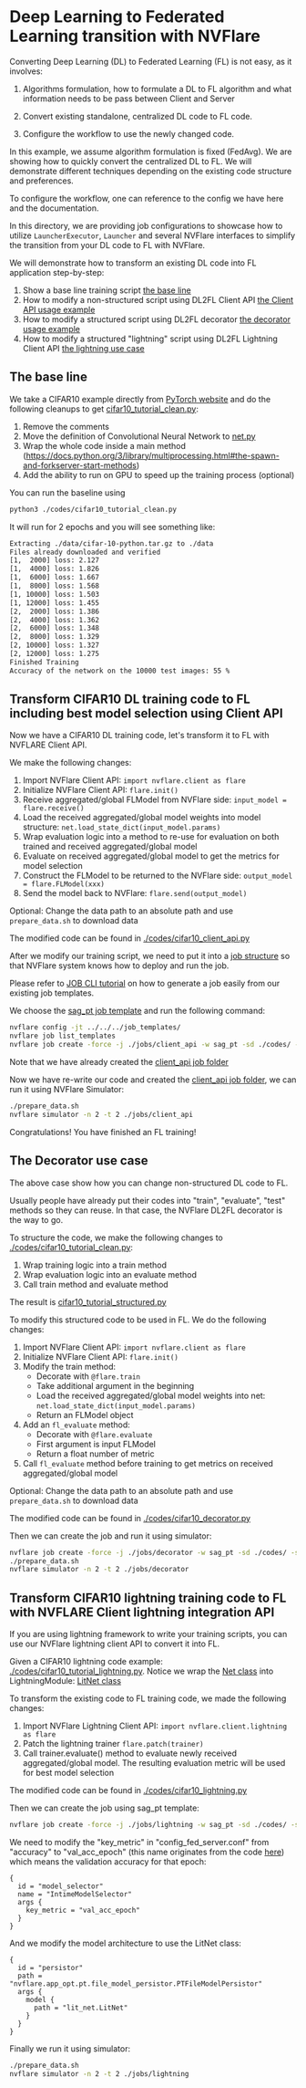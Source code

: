 # Deep Learning to Federated Learning transition with NVFlare

Converting Deep Learning (DL) to Federated Learning (FL) is not easy, as it involves:

1. Algorithms formulation, how to formulate a DL to FL algorithm and what information needs to be pass between Client and Server

2. Convert existing standalone, centralized DL code to FL code.

3. Configure the workflow to use the newly changed code.

In this example, we assume algorithm formulation is fixed (FedAvg).
We are showing how to quickly convert the centralized DL to FL.
We will demonstrate different techniques depending on the existing code structure and preferences.

To configure the workflow, one can reference to the config we have here and the documentation.

In this directory, we are providing job configurations to showcase how to utilize 
`LauncherExecutor`, `Launcher` and several NVFlare interfaces to simplify the
transition from your DL code to FL with NVFlare.

We will demonstrate how to transform an existing DL code into FL application step-by-step:

  1. Show a base line training script [the base line](#the-base-line)
  2. How to modify a non-structured script using DL2FL Client API [the Client API usage example](#transform-cifar10-dl-training-code-to-fl-including-best-model-selection-using-client-api)
  3. How to modify a structured script using DL2FL decorator [the decorator usage example](#the-decorator-use-case)
  4. How to modify a structured "lightning" script using DL2FL Lightning Client API [the lightning use case](#transform-cifar10-lightning-training-code-to-fl-with-nvflare-client-lightning-integration-api)

## The base line

We take a CIFAR10 example directly from [PyTorch website](https://github.com/pytorch/tutorials/blob/main/beginner_source/blitz/cifar10_tutorial.py) and do the following cleanups to get [cifar10_tutorial_clean.py](./codes/cifar10_tutorial_clean.py):

1. Remove the comments
2. Move the definition of Convolutional Neural Network to [net.py](./codes/net.py)
3. Wrap the whole code inside a main method (https://docs.python.org/3/library/multiprocessing.html#the-spawn-and-forkserver-start-methods)
4. Add the ability to run on GPU to speed up the training process (optional)

You can run the baseline using

```bash
python3 ./codes/cifar10_tutorial_clean.py
```

It will run for 2 epochs and you will see something like:

```bash
Extracting ./data/cifar-10-python.tar.gz to ./data
Files already downloaded and verified
[1,  2000] loss: 2.127
[1,  4000] loss: 1.826
[1,  6000] loss: 1.667
[1,  8000] loss: 1.568
[1, 10000] loss: 1.503
[1, 12000] loss: 1.455
[2,  2000] loss: 1.386
[2,  4000] loss: 1.362
[2,  6000] loss: 1.348
[2,  8000] loss: 1.329
[2, 10000] loss: 1.327
[2, 12000] loss: 1.275
Finished Training
Accuracy of the network on the 10000 test images: 55 %
```

## Transform CIFAR10 DL training code to FL including best model selection using Client API

Now we have a CIFAR10 DL training code, let's transform it to FL with NVFLARE Client API.


We make the following changes:

1. Import NVFlare Client API: ```import nvflare.client as flare```
2. Initialize NVFlare Client API: ```flare.init()```
3. Receive aggregated/global FLModel from NVFlare side: ```input_model = flare.receive()```
4. Load the received aggregated/global model weights into model structure: ```net.load_state_dict(input_model.params)```
5. Wrap evaluation logic into a method to re-use for evaluation on both trained and received aggregated/global model
6. Evaluate on received aggregated/global model to get the metrics for model selection
7. Construct the FLModel to be returned to the NVFlare side: ```output_model = flare.FLModel(xxx)```
8. Send the model back to NVFlare: ```flare.send(output_model)```

Optional: Change the data path to an absolute path and use ```prepare_data.sh``` to download data

The modified code can be found in [./codes/cifar10_client_api.py](./codes/cifar10_client_api.py)

After we modify our training script, we need to put it into a [job structure](https://nvflare.readthedocs.io/en/latest/real_world_fl/job.html) so that NVFlare system knows how to deploy and run the job.

Please refer to [JOB CLI tutorial](../../tutorials/job_cli.ipynb) on how to generate a job easily from our existing job templates.

We choose the [sag_pt job template](../../../job_templates/sag_pt/) and run the following command:

```bash
nvflare config -jt ../../../job_templates/
nvflare job list_templates
nvflare job create -force -j ./jobs/client_api -w sag_pt -sd ./codes/ -s ./codes/cifar10_client_api.py
```

Note that we have already created the [client_api job folder](./jobs/client_api/)

Now we have re-write our code and created the [client_api job folder](./jobs/client_api/), we can run it using NVFlare Simulator:

```bash
./prepare_data.sh
nvflare simulator -n 2 -t 2 ./jobs/client_api
```

Congratulations! You have finished an FL training!

## The Decorator use case

The above case show how you can change non-structured DL code to FL.

Usually people have already put their codes into "train", "evaluate", "test" methods so they can reuse.
In that case, the NVFlare DL2FL decorator is the way to go.

To structure the code, we make the following changes to [./codes/cifar10_tutorial_clean.py](./codes/cifar10_tutorial_clean.py):

1. Wrap training logic into a train method
2. Wrap evaluation logic into an evaluate method
3. Call train method and evaluate method

The result is [cifar10_tutorial_structured.py](./codes/cifar10_tutorial_structured.py)

To modify this structured code to be used in FL.
We do the following changes:

1. Import NVFlare Client API: ```import nvflare.client as flare```
2. Initialize NVFlare Client API: ```flare.init()```
3. Modify the train method:
    - Decorate with ```@flare.train```
    - Take additional argument in the beginning
    - Load the received aggregated/global model weights into net: ```net.load_state_dict(input_model.params)```
    - Return an FLModel object
4. Add an ```fl_evaluate``` method:
    - Decorate with ```@flare.evaluate```
    - First argument is input FLModel
    - Return a float number of metric
5. Call ```fl_evaluate``` method before training to get metrics on received aggregated/global model

Optional: Change the data path to an absolute path and use ```prepare_data.sh``` to download data

The modified code can be found in [./codes/cifar10_decorator.py](./codes/cifar10_decorator.py)

Then we can create the job and run it using simulator:

```bash
nvflare job create -force -j ./jobs/decorator -w sag_pt -sd ./codes/ -s ./codes/cifar10_decorator.py
./prepare_data.sh
nvflare simulator -n 2 -t 2 ./jobs/decorator
```

## Transform CIFAR10 lightning training code to FL with NVFLARE Client lightning integration API

If you are using lightning framework to write your training scripts, you can use our NVFlare lightning client API to convert it into FL.

Given a CIFAR10 lightning code example: [./codes/cifar10_tutorial_lightning.py](./codes/cifar10_tutorial_lightning.py).
Notice we wrap the [Net class](./codes/net.py) into LightningModule: [LitNet class](./codes/lit_net.py)

To transform the existing code to FL training code, we made the following changes:

1. Import NVFlare Lightning Client API: ```import nvflare.client.lightning as flare```
2. Patch the lightning trainer ```flare.patch(trainer)```
3. Call trainer.evaluate() method to evaluate newly received aggregated/global model. The resulting evaluation metric will be used for best model selection

The modified code can be found in [./codes/cifar10_lightning.py](./codes/cifar10_lightning.py)

Then we can create the job using sag_pt template:

```bash
nvflare job create -force -j ./jobs/lightning -w sag_pt -sd ./codes/ -s ./codes/cifar10_lightning.py
```

We need to modify the "key_metric" in "config_fed_server.conf" from "accuracy" to "val_acc_epoch" (this name originates from the code [here](./codes/lit_net.py#L56)) which means the validation accuracy for that epoch:

```
{
  id = "model_selector"
  name = "IntimeModelSelector"
  args {
    key_metric = "val_acc_epoch"
  }
}
```

And we modify the model architecture to use the LitNet class:

```
{
  id = "persistor"
  path = "nvflare.app_opt.pt.file_model_persistor.PTFileModelPersistor"
  args {
    model {
      path = "lit_net.LitNet"
    }
  }
}
```

Finally we run it using simulator:

```bash
./prepare_data.sh
nvflare simulator -n 2 -t 2 ./jobs/lightning
```
